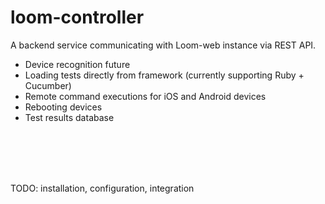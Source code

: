 # loom-controller


A backend service communicating with Loom-web instance via REST API.

 - Device recognition future
 - Loading tests directly from framework (currently supporting Ruby + Cucumber)
 - Remote command executions for iOS and Android devices
 - Rebooting devices
 - Test results database
 <br>
 <br>
 <br>
 <br>
 
TODO: installation, configuration, integration
